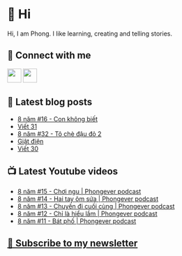 # 👋 Hi

Hi, I am Phong. I like learning, creating and telling stories.

## 🔗 Connect with me
[<img height="32" width="32" src="https://cdn.jsdelivr.net/npm/simple-icons@v3/icons/youtube.svg" />](https://www.youtube.com/channel/UCXykqt3V2-9bYXKWZRcH0rA)
[<img height="32" width="32" src="https://cdn.jsdelivr.net/npm/simple-icons@v3/icons/instagram.svg" />](https://www.instagram.com/phongever)

## 📝 Latest blog posts

<!-- BLOG-POST-LIST:START -->
- [8 năm #16 - Con không biết](https://phongever.substack.com/p/8-nam-16-con-khong-biet)
- [Viết 31](https://phongever.substack.com/p/viet-31)
- [8 năm #32 - Tô chè đậu đỏ 2](https://phongever.substack.com/p/8-nam-32-to-che-au-o-2)
- [Giật điện](https://phongever.substack.com/p/giat-ien)
- [Viết 30](https://phongever.substack.com/p/viet-30)
<!-- BLOG-POST-LIST:END -->

## 📺 Latest Youtube videos

<!-- YOUTUBE-VIDEO-LIST:START -->
- [8 năm #15 - Chơi ngu | Phongever podcast](https://www.youtube.com/watch?v=33shyg34H-w)
- [8 năm #14 - Hai tay ôm sứa | Phongever podcast](https://www.youtube.com/watch?v=0fyS3UBhvrk)
- [8 năm #13 - Chuyến đi cuối cùng | Phongever podcast](https://www.youtube.com/watch?v=DqSbTltlYIg)
- [8 năm #12 - Chỉ là hiểu lầm | Phongever podcast](https://www.youtube.com/watch?v=MuRZRO49Z_M)
- [8 năm #11 - Bát phố | Phongever podcast](https://www.youtube.com/watch?v=CPQrWup88tU)
<!-- YOUTUBE-VIDEO-LIST:END -->

## [💌 Subscribe to my newsletter](https://phongever.substack.com/)
